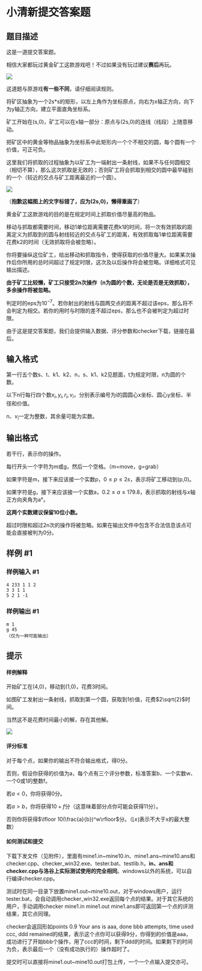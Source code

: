 # 小清新提交答案题

## 题目描述

这是一道提交答案题。


相信大家都玩过黄金矿工这款游戏吧！不过如果没有玩过建议**赛后**再玩。



 ![](https://cdn.luogu.com.cn/upload/pic/4469.png) 

这道题与原游戏**有一些不同**，请仔细阅读规则。


将矿区抽象为一个2s\*s的矩形，以左上角作为坐标原点，向右为x轴正方向，向下为y轴正方向，建立平面直角坐标系。


矿工开始在(s,0)，矿工可以在x轴一部分：原点与(2s,0)的连线（线段）上随意移动。


把矿区中的黄金等物品抽象为坐标系中此矩形内一个个不相交的圆，每个圆有一个价值，可正可负。


这里我们将抓取的过程抽象为以矿工为一端射出一条射线，如果不与任何圆相交（相切不算），那么这次抓取是无效的；否则矿工将会抓取到相交的圆中最早碰到的一个（较近的交点与矿工距离最近的一个圆）。


 ![](https://cdn.luogu.com.cn/upload/pic/4470.png) 

（**抱歉这幅图上的文字标错了，应为(2s,0)，懒得重画了**）


黄金矿工这款游戏的目的是在规定时间上抓取价值尽量高的物品。


移动与抓取都需要时间，移动1单位距离需要花费k1的时间，将一次有效抓取的距离定义为抓取到的圆与射线较近的交点与矿工的距离，有效抓取每1单位距离需要花费k2的时间（无效抓取将会被忽略）。


你将要操纵这位矿工，给出移动和抓取指令，使得获取的价值尽量大。如果某次操作后你所用的总时间超过了规定时限，这次及以后操作将会被忽略。详细格式可见输出描述。


**由于矿工比较懒，矿工只接受2n次操作（n为圆的个数，无论是否是无效抓取），多余操作将被忽略。**


判定时的eps为$10^{-7}$。若你射出的射线与圆两交点的距离不超过该eps，那么将不会判定为相交。若你的用时与时限的差不超过eps，那么也不会被判定为超过时限。


由于这是提交答案题，我们会提供输入数据、评分参数和checker下载，链接在最后。


## 输入格式

第一行五个数s、t、k1、k2、n，s、k1、k2见题面，t为规定时限，n为圆的个数。


以下n行每行四个数$x_i,y_i,r_i,v_i$，分别表示编号为i的圆圆心x坐标、圆心y坐标、半径和价值。


n、$v_i$一定为整数，其余量可能为实数。


## 输出格式

若干行，表示你的操作。


每行开头一个字符为m或g，然后一个空格。（m=move，g=grab）


如果字符是m，接下来应该接一个实数p，$0 \leq p \leq 2s$，表示将矿工移动到(p,0)。


如果字符是g，接下来应该接一个实数a，$0.2 \leq a \leq 179.8$，表示抓取的射线与x轴正方向夹角为a°。


**这两个实数建议保留10位小数。**


超过时限和超过2n次的操作将被忽略。如果在输出文件中包含不合法信息该点可能会直接被判为0分。


## 样例 #1

### 样例输入 #1
```
4 233 1 1 2
3 3 1 1
5 2 1 -1
```

### 样例输出 #1

```
m 1
g 45
（仅为一种可能输出）
```

## 提示

#### 样例解释


开始矿工在(4,0)，移动到(1,0)，花费3时间。


如图矿工发射出一条射线，抓取到第一个圆，获取到1价值，花费$2\sqrt{2}$时间。


当然这不是花费时间最小的解，存在其他解。



 ![](https://cdn.luogu.com.cn/upload/pic/4318.png) 

#### 评分标准


对于每个点，如果你的输出不符合输出格式，得0分。


否则，假设你获得的价值为a，每个点有三个评分参数，标准答案b、一个实数w、一个0或1的整数f。


若$a<0$，你将获得0分。


若$a>b$，你将获得$10+f$分（这意味着部分点你可能会获得11分）。


否则你将获得$\lfloor 10(\frac{a}{b})^w\rfloor$分。（$\lfloor x \rfloor$表示不大于x的最大整数）


#### 如何测试和提交


下载下发文件（见附件），里面有mine1.in~mine10.in、mine1.ans~mine10.ans和checker.cpp、checker\_win32.exe、tester.bat、testlib.h，**in、ans和checker.cpp与洛谷上实际测试使用的完全相同**。windows以外的系统，可以自行编译checker.cpp。


测试时在同一目录下放置mine1.out~mine10.out，对于windows用户，运行tester.bat，会自动调用checker\_win32.exe返回每个点的结果。对于其它系统的用户，手动调用checker mine1.in mine1.out mine1.ans即可返回第一个点的评测结果，其它点同理。


checker会返回形如points 0.9 Your ans is aaa, done bbb attempts, time used ccc, ddd remained的结果，表示这个点你可以获得9分，你得到的价值是aaa，成功进行了开始bbb个操作，用了ccc的时间，剩下ddd的时间。如果剩下的时间为负，表示最后一个（没有成功执行的）操作超时了。


提交时可以直接将mine1.out~mine10.out打包上传，一个一个点输入提交亦可。

